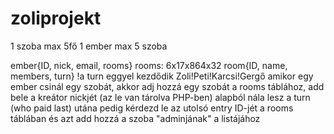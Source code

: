 # zoliprojekt

1 szoba max 5fő
1 ember max 5 szoba

ember{ID, nick, email, rooms}
	rooms: 6x17x864x32
room{ID, name, members, turn}
	!a turn eggyel kezdődik
	Zoli!Peti!Karcsi!Gergő
amikor egy ember csinál egy szobát, akkor adj hozzá
egy szobát a rooms táblához, add bele a kreátor nickjét (az le van tárolva PHP-ben)
alapból nála lesz a turn (who paid last) 
utána pedig kérdezd le az utolsó entry ID-jét a rooms táblában és azt add hozzá
a szoba "adminjának" a listájához 
